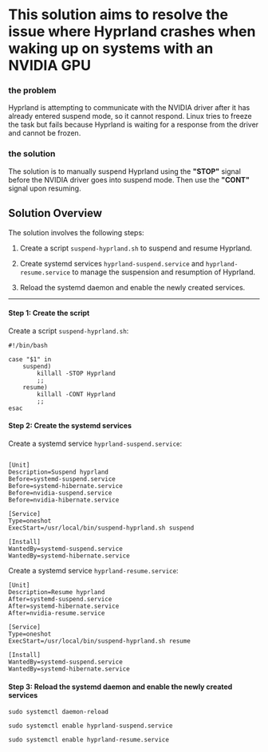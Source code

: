 # This solution aims to resolve the issue where Hyprland crashes when waking up on systems with an NVIDIA GPU

### the problem

Hyprland is attempting to communicate with the NVIDIA driver after it has already entered suspend mode, so it cannot respond. Linux tries to freeze the task but fails because Hyprland is waiting for a response from the driver and cannot be frozen.

### the solution

The solution is to manually suspend Hyprland using the **"STOP"** signal before the NVIDIA driver goes into suspend mode. Then use the **"CONT"** signal upon resuming.

## Solution Overview

The solution involves the following steps:

1. Create a script `suspend-hyprland.sh` to suspend and resume Hyprland.

2. Create systemd services `hyprland-suspend.service` and `hyprland-resume.service` to manage the suspension and resumption of Hyprland.

3. Reload the systemd daemon and enable the newly created services.
---

#### Step 1: Create the script

Create a script `suspend-hyprland.sh`:

```
#!/bin/bash

case "$1" in
    suspend)
        killall -STOP Hyprland
        ;;
    resume)
        killall -CONT Hyprland
        ;;
esac

```
#### Step 2: Create the systemd services

Create a systemd service `hyprland-suspend.service`:

```

[Unit]
Description=Suspend hyprland
Before=systemd-suspend.service
Before=systemd-hibernate.service
Before=nvidia-suspend.service
Before=nvidia-hibernate.service

[Service]
Type=oneshot
ExecStart=/usr/local/bin/suspend-hyprland.sh suspend

[Install]
WantedBy=systemd-suspend.service
WantedBy=systemd-hibernate.service

```

Create a systemd service `hyprland-resume.service`:

```
[Unit]
Description=Resume hyprland
After=systemd-suspend.service
After=systemd-hibernate.service
After=nvidia-resume.service

[Service]
Type=oneshot
ExecStart=/usr/local/bin/suspend-hyprland.sh resume

[Install]
WantedBy=systemd-suspend.service
WantedBy=systemd-hibernate.service

```

#### Step 3: Reload the systemd daemon and enable the newly created services

`sudo systemctl daemon-reload`

`sudo systemctl enable hyprland-suspend.service`

`sudo systemctl enable hyprland-resume.service`


